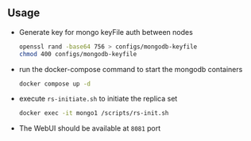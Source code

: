 ## Usage
- Generate key for mongo keyFile auth between nodes
  ```bash
  openssl rand -base64 756 > configs/mongodb-keyfile
  chmod 400 configs/mongodb-keyfile
  ```
- run the docker-compose command to start the mongodb containers
  ```bash
  docker compose up -d
  ```
- execute `rs-initiate.sh` to initiate the replica set
  ```bash
  docker exec -it mongo1 /scripts/rs-init.sh
  ```
- The WebUI should be available at `8081` port
